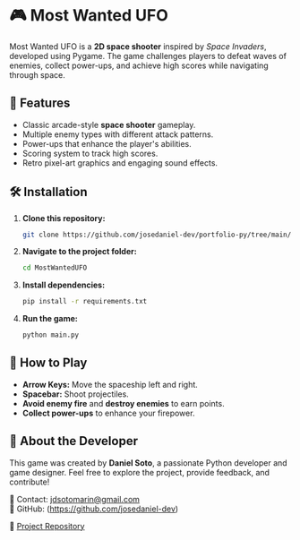 # 🎮 Most Wanted UFO  

Most Wanted UFO is a **2D space shooter** inspired by *Space Invaders*, developed using Pygame. The game challenges players to defeat waves of enemies, collect power-ups, and achieve high scores while navigating through space.

## 🔧 Features  
- Classic arcade-style **space shooter** gameplay.  
- Multiple enemy types with different attack patterns.  
- Power-ups that enhance the player's abilities.  
- Scoring system to track high scores.  
- Retro pixel-art graphics and engaging sound effects.  

## 🛠 Installation  

1. **Clone this repository:**  
   ```bash
   git clone https://github.com/josedaniel-dev/portfolio-py/tree/main/MostWantedUFO
   ```  
2. **Navigate to the project folder:**  
   ```bash
   cd MostWantedUFO
   ```  
3. **Install dependencies:**  
   ```bash
   pip install -r requirements.txt
   ```  
4. **Run the game:**  
   ```bash
   python main.py
   ```  

## 🚀 How to Play  
- **Arrow Keys:** Move the spaceship left and right.  
- **Spacebar:** Shoot projectiles.  
- **Avoid enemy fire** and **destroy enemies** to earn points.  
- **Collect power-ups** to enhance your firepower.  

## 🌱 About the Developer  

This game was created by **Daniel Soto**, a passionate Python developer and game designer. Feel free to explore the project, provide feedback, and contribute! 

📧 Contact: jdsotomarin@gmail.com  
🔗 GitHub: (https://github.com/josedaniel-dev)

🔗 [Project Repository](https://github.com/josedaniel-dev/portfolio-py/tree/main/MostWantedUFO)

